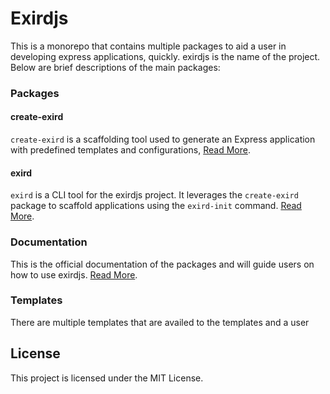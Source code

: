 # Exirdjs

This is a monorepo that contains multiple packages to aid a user in developing express applications, quickly. exirdjs is the name of the project. Below are brief descriptions of the main packages:

### Packages

#### create-exird

`create-exird` is a scaffolding tool used to generate an Express application with predefined templates and configurations, [Read More](packages/create-exird/README.md).

#### exird

`exird` is a CLI tool for the exirdjs project. It leverages the `create-exird` package to scaffold applications using the `exird-init` command. [Read More](packages/exird/README.md).


### Documentation

This is the official documentation of the packages and will guide users on how to use exirdjs. [Read More](documentation/README.md).

### Templates

There are multiple templates that are availed to the templates and a user

### 

## License
This project is licensed under the MIT License.